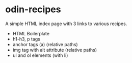 # odin-recipes

A simple HTML index page with 3 links to various recipes.

+ HTML Boilerplate
+ h1-h3, p tags
+ anchor tags (a) (relative paths)
+ img tag with alt attribute (relative paths)
+ ul and ol elements (with li)